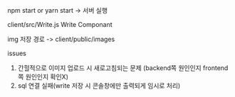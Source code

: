npm start or yarn start -> 서버 실행

client/src/Write.js Write Componant

img 저장 경로 -> client/public/images

issues

1. 간헐적으로 이미지 업로드 시 새로고침되는 문제 (backend쪽 원인인지 frontend쪽 원인인지 확인X)
2. sql 연결 실패(write 저장 시 콘솔창에만 출력되게 임시로 처리)
